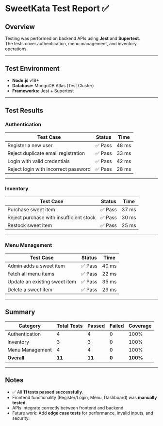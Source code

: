 # SweetKata Test Report ✅

## Overview
Testing was performed on backend APIs using **Jest** and **Supertest**.  
The tests cover authentication, menu management, and inventory operations.  

---

## Test Environment
- **Node.js** v18+  
- **Database:** MongoDB Atlas (Test Cluster)  
- **Frameworks:** Jest + Supertest  

---

## Test Results

### Authentication
| Test Case                               | Status   | Time   |
|-----------------------------------------|----------|--------|
| Register a new user                     | ✅ Pass  | 48 ms  |
| Reject duplicate email registration     | ✅ Pass  | 33 ms  |
| Login with valid credentials            | ✅ Pass  | 42 ms  |
| Reject login with incorrect password    | ✅ Pass  | 28 ms  |

---

### Inventory
| Test Case                               | Status   | Time   |
|-----------------------------------------|----------|--------|
| Purchase sweet item                     | ✅ Pass  | 37 ms  |
| Reject purchase with insufficient stock | ✅ Pass  | 30 ms  |
| Restock sweet item                      | ✅ Pass  | 25 ms  |

---

### Menu Management
| Test Case                               | Status   | Time   |
|-----------------------------------------|----------|--------|
| Admin adds a sweet item                 | ✅ Pass  | 40 ms  |
| Fetch all menu items                    | ✅ Pass  | 22 ms  |
| Update an existing sweet item           | ✅ Pass  | 35 ms  |
| Delete a sweet item                     | ✅ Pass  | 29 ms  |

---

## Summary
| Category          | Total Tests | Passed | Failed | Coverage |
|-------------------|-------------|--------|--------|----------|
| Authentication    | 4           | 4      | 0      | 100%     |
| Inventory         | 3           | 3      | 0      | 100%     |
| Menu Management   | 4           | 4      | 0      | 100%     |
| **Overall**       | **11**      | **11** | **0**  | **100%** |

---

## Notes
- ✅ All **11 tests passed successfully**.  
- Frontend functionality (Register/Login, Menu, Dashboard) was **manually tested**.  
- APIs integrate correctly between frontend and backend.  
- Future work: Add **edge case tests** for performance, invalid inputs, and security.
